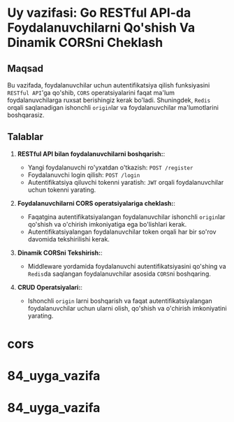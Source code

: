 # Uy vazifasi: Go RESTful API-da Foydalanuvchilarni Qo'shish Va Dinamik CORSni Cheklash

## Maqsad
Bu vazifada, foydalanuvchilar uchun autentifikatsiya qilish funksiyasini `RESTful API`'ga qo'shib, `CORS` operatsiyalarini faqat ma'lum foydalanuvchilarga ruxsat berishingiz kerak bo'ladi. Shuningdek, `Redis` orqali saqlanadigan ishonchli `origin`lar va foydalanuvchilar ma'lumotlarini boshqarasiz.

## Talablar
1. **RESTful API bilan foydalanuvchilarni boshqarish:**:
    - Yangi foydalanuvchi ro'yxatdan o'tkazish: `POST /register`
    - Foydalanuvchi login qilish: `POST /login`
    - Autentifikatsiya qiluvchi tokenni yaratish: `JWT` orqali foydalanuvchilar uchun tokenni yarating.

2. **Foydalanuvchilarni CORS operatsiyalariga cheklash:**:
    - Faqatgina autentifikatsiyalangan foydalanuvchilar ishonchli `origin`lar qo'shish va o'chirish imkoniyatiga ega bo'lishlari kerak.
    - Autentifikatsiyalangan foydalanuvchilar token orqali har bir so'rov davomida tekshirilishi kerak.
    
3. **Dinamik CORSni Tekshirish:**:
    - Middleware yordamida foydalanuvchi autentifikatsiyasini qo'shing va `Redis`da saqlangan foydalanuvchilar asosida `CORS`ni boshqaring.    

4. **CRUD Operatsiyalari:**:
    - Ishonchli `origin` larni boshqarish va faqat autentifikatsiyalangan foydalanuvchilar uchun ularni olish, qo'shish va o'chirish imkoniyatini yarating.   
 















# cors
# 84_uyga_vazifa
# 84_uyga_vazifa
